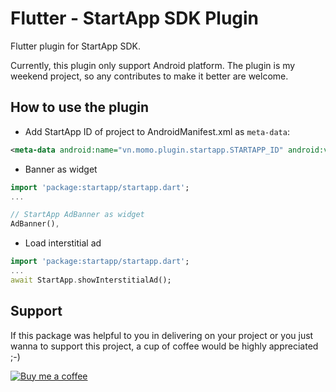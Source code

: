 # Flutter - StartApp SDK Plugin

Flutter plugin for StartApp SDK.

Currently, this plugin only support Android platform. The plugin is my weekend project, so any contributes to make it
better are welcome.

## How to use the plugin 

* Add StartApp ID of project to AndroidManifest.xml as `meta-data`:
```xml
<meta-data android:name="vn.momo.plugin.startapp.STARTAPP_ID" android:value="\ {your-startapp-id}" />
```

* Banner as widget
```dart
import 'package:startapp/startapp.dart';
...

// StartApp AdBanner as widget
AdBanner(),
```
* Load interstitial ad
```dart
import 'package:startapp/startapp.dart';
...
await StartApp.showInterstitialAd();
```

## Support
If this package was helpful to you in delivering on your project or you just wanna to support this project, a cup of coffee would be highly appreciated ;-)

[![Buy me a coffee](https://cdn.buymeacoffee.com/buttons/default-green.png)](https://www.buymeacoffee.com/htoOyQV)